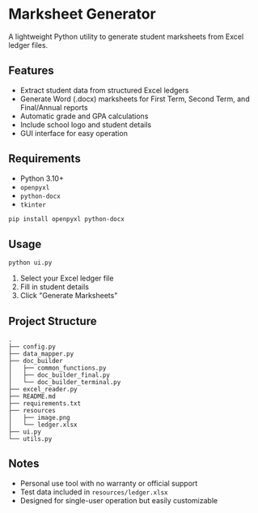 # Marksheet Generator

A lightweight Python utility to generate student marksheets from Excel ledger files.

## Features

- Extract student data from structured Excel ledgers
- Generate Word (.docx) marksheets for First Term, Second Term, and Final/Annual reports
- Automatic grade and GPA calculations
- Include school logo and student details
- GUI interface for easy operation

## Requirements

- Python 3.10+
- `openpyxl`
- `python-docx`
- `tkinter`

```bash
pip install openpyxl python-docx
```

## Usage

```bash
python ui.py
```

1. Select your Excel ledger file
2. Fill in student details
3. Click "Generate Marksheets"

## Project Structure

```
.
├── config.py
├── data_mapper.py
├── doc_builder
│   ├── common_functions.py
│   ├── doc_builder_final.py
│   └── doc_builder_terminal.py
├── excel_reader.py
├── README.md
├── requirements.txt
├── resources
│   ├── image.png
│   └── ledger.xlsx
├── ui.py
└── utils.py
```

## Notes

- Personal use tool with no warranty or official support
- Test data included in `resources/ledger.xlsx`
- Designed for single-user operation but easily customizable
